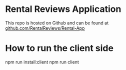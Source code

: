# Rental Reviews Application

This repo is hosted on Github and can be found at [github.com/RentalReviews/Rental-App](https://github.com/RentalReviews/Rental-App)

# How to run the client side
npm run install:client
npm run client
